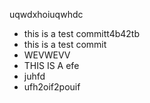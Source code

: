 
uqwdxhoiuqwhdc
- this is a test committ4b42tb
- this is a test commit
- WEVWEVV
- THIS IS A efe
- juhfd
- ufh2oif2pouif

